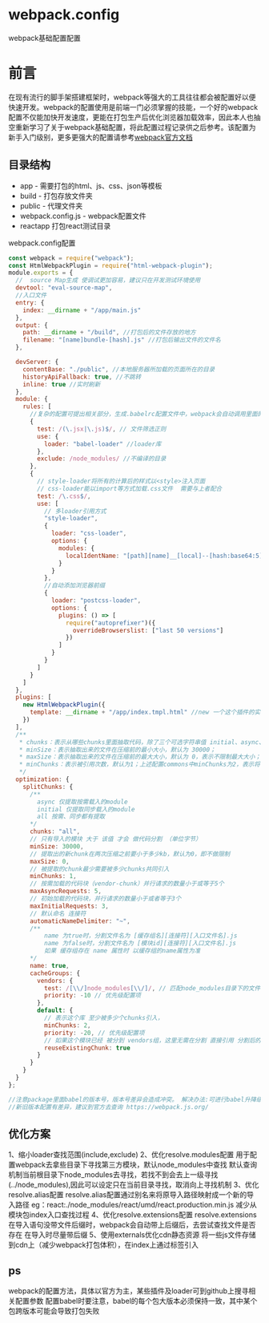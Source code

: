 # webpack.config
webpack基础配置配置

# 前言
在现有流行的脚手架搭建框架时，webpack等强大的工具往往都会被配置好以便快速开发。webpack的配置使用是前端一门必须掌握的技能，一个好的webpack配置不仅能加快开发速度，更能在打包生产后优化浏览器加载效率，因此本人也抽空重新学习了关于webpack基础配置，将此配置过程记录供之后参考。该配置为新手入门级别，更多更强大的配置请参考[webpack官方文档](https://webpack.js.org)

## 目录结构
- app - 需要打包的html、js、css、json等模板
- build - 打包存放文件夹
- public - 代理文件夹
- webpack.config.js - webpack配置文件
- reactapp 打包react测试目录

<summary>webpack.config配置</summary>

```javascript
const webpack = require("webpack");
const HtmlWebpackPlugin = require("html-webpack-plugin");
module.exports = {
  //  source Map生成 使调试更加容易，建议只在开发测试环境使用
  devtool: "eval-source-map",
  //入口文件
  entry: {
    index: __dirname + "/app/main.js"
  },
  output: {
    path: __dirname + "/build", //打包后的文件存放的地方
    filename: "[name]bundle-[hash].js" //打包后输出文件的文件名
  },

  devServer: {
    contentBase: "./public", //本地服务器所加载的页面所在的目录
    historyApiFallback: true, //不跳转
    inline: true //实时刷新
  },
  module: {
    rules: [
      //复杂的配置可提出相关部分，生成.babelrc配置文件中，webpack会自动调用里面的配置项
      {
        test: /(\.jsx|\.js)$/, // 文件筛选正则
        use: {
          loader: "babel-loader" //loader库
        },
        exclude: /node_modules/ //不编译的目录
      },
      {
        // style-loader将所有的计算后的样式以<style>注入页面
        // css-loader能以import等方式加载.css文件  需要与上者配合
        test: /\.css$/,
        use: [
          // 多loader引用方式
          "style-loader",
          {
            loader: "css-loader",
            options: {
              modules: {
                localIdentName: "[path][name]__[local]--[hash:base64:5]"
              }
            }
          },
          //自动添加浏览器前缀
          {
            loader: "postcss-loader",
            options: {
              plugins: () => [
                require("autoprefixer")({
                  overrideBrowserslist: ["last 50 versions"]
                })
              ]
            }
          }
        ]
      }
    ]
  },
  plugins: [
    new HtmlWebpackPlugin({
      template: __dirname + "/app/index.tmpl.html" //new 一个这个插件的实例，并传入相关的参数
    })
  ],
  /**
   * chunks：表示从哪些chunks里面抽取代码，除了三个可选字符串值 initial、async、all 之外，还可以通过函数来过滤所需的 chunks；
   * minSize：表示抽取出来的文件在压缩前的最小大小，默认为 30000；
   * maxSize：表示抽取出来的文件在压缩前的最大大小，默认为 0，表示不限制最大大小；
   * minChunks：表示被引用次数，默认为1；上述配置commons中minChunks为2，表示将被多次引用的代码抽离成commons。
   */
  optimization: {
    splitChunks: {
      /**
        async 仅提取按需载入的module
        initial 仅提取同步载入的module
        all 按需、同步都有提取
      */
      chunks: "all",
      // 只有导入的模块 大于 该值 才会 做代码分割 （单位字节）
      minSize: 30000,
      // 提取出的新chunk在两次压缩之前要小于多少kb，默认为0，即不做限制
      maxSize: 0,
      // 被提取的chunk最少需要被多少chunks共同引入
      minChunks: 1,
      // 按需加载的代码块（vendor-chunk）并行请求的数量小于或等于5个
      maxAsyncRequests: 5,
      // 初始加载的代码块，并行请求的数量小于或者等于3个
      maxInitialRequests: 3,
      // 默认命名 连接符
      automaticNameDelimiter: "~",
      /**
          name 为true时，分割文件名为 [缓存组名][连接符][入口文件名].js
          name 为false时，分割文件名为 [模块id][连接符][入口文件名].js
          如果 缓存组存在 name 属性时 以缓存组的name属性为准
      */
      name: true,
      cacheGroups: {
        vendors: {
          test: /[\\/]node_modules[\\/]/, // 匹配node_modules目录下的文件
          priority: -10 // 优先级配置项
        },
        default: {
          // 表示这个库 至少被多少个chunks引入，
          minChunks: 2,
          priority: -20, // 优先级配置项
          // 如果这个模块已经 被分到 vendors组，这里无需在分割 直接引用 分割后的
          reuseExistingChunk: true
        }
      }
    }
  }
};

//注意package里面babel的版本号，版本号差异会造成冲突。 解决办法:可进行babel升降级，修改package的版本号，并删除node_modules重新下载
//新旧版本配置有差异，建议到官方去查询 https://webpack.js.org/

```

## 优化方案
1、缩小loader查找范围(include,exclude)
2、优化resolve.modules配置
  用于配置webpack去拿些目录下寻找第三方模块，默认node_modules中查找
  默认查询机制当前根目录下node_modules去寻找，若找不到会去上一级寻找(../node_modules),因此可以设定只在当前目录寻找，取消向上寻找机制
3、优化resolve.alias配置
  resolve.alias配置通过别名来将原导入路径映射成一个新的导入路径
  eg：react:./node_modules/react/umd/react.production.min.js 减少从模块包index入口查找过程
4、优化resolve.extensions配置
  resolve.extensions在导入语句没带文件后缀时，webpack会自动带上后缀后，去尝试查找文件是否存在
  在导入时尽量带后缀
5、使用externals优化cdn静态资源
  将一些js文件存储到cdn上（减少webpack打包体积），在index上通过标签引入

## ps
webpack的配置方法，具体以官方为主，某些插件及loader可到github上搜寻相关配置参数
配置babel时要注意，babel的每个包大版本必须保持一致，其中某个包跨版本可能会导致打包失败
